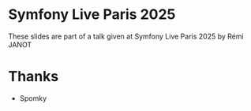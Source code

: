 # Symfony Live Paris 2025
These slides are part of a talk given at Symfony Live Paris 2025 by Rémi JANOT

# Thanks
- Spomky
